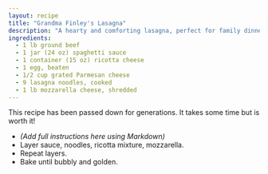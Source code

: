```yaml
---
layout: recipe
title: "Grandma Finley's Lasagna"
description: "A hearty and comforting lasagna, perfect for family dinners."
ingredients:
  - 1 lb ground beef
  - 1 jar (24 oz) spaghetti sauce
  - 1 container (15 oz) ricotta cheese
  - 1 egg, beaten
  - 1/2 cup grated Parmesan cheese
  - 9 lasagna noodles, cooked
  - 1 lb mozzarella cheese, shredded
---
```


This recipe has been passed down for generations. It takes some time but is worth it!

* *(Add full instructions here using Markdown)*
* Layer sauce, noodles, ricotta mixture, mozzarella.
* Repeat layers.
* Bake until bubbly and golden.